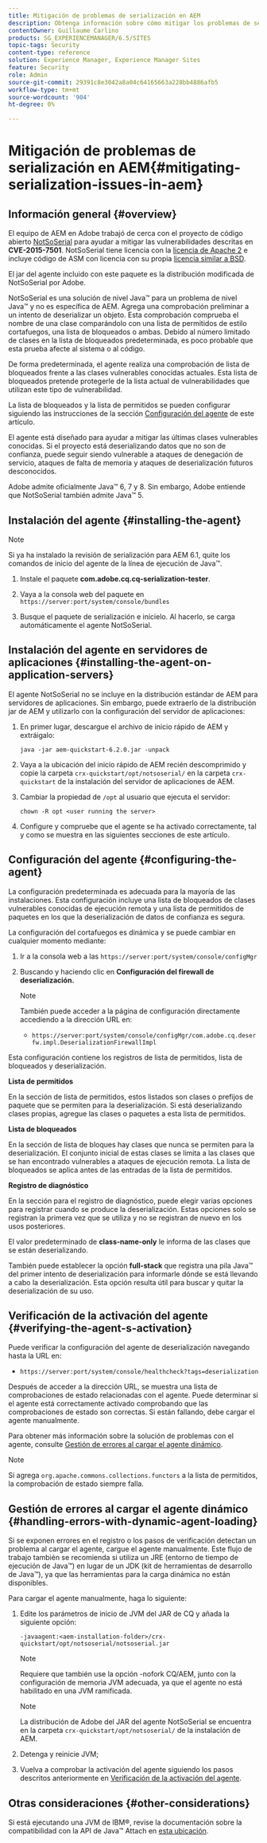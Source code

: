 ```yaml
---
title: Mitigación de problemas de serialización en AEM
description: Obtenga información sobre cómo mitigar los problemas de serialización en AEM.
contentOwner: Guillaume Carlino
products: SG_EXPERIENCEMANAGER/6.5/SITES
topic-tags: Security
content-type: reference
solution: Experience Manager, Experience Manager Sites
feature: Security
role: Admin
source-git-commit: 29391c8e3042a8a04c64165663a228bb4886afb5
workflow-type: tm+mt
source-wordcount: '904'
ht-degree: 0%

---
```


# Mitigación de problemas de serialización en AEM{#mitigating-serialization-issues-in-aem}

## Información general {#overview}

El equipo de AEM en Adobe trabajó de cerca con el proyecto de código abierto [NotSoSerial](https://github.com/kantega/notsoserial) para ayudar a mitigar las vulnerabilidades descritas en **CVE-2015-7501**. NotSoSerial tiene licencia con la [licencia de Apache 2](https://www.apache.org/licenses/LICENSE-2.0) e incluye código de ASM con licencia con su propia [licencia similar a BSD](https://asm.ow2.io/).

El jar del agente incluido con este paquete es la distribución modificada de NotSoSerial por Adobe.

NotSoSerial es una solución de nivel Java™ para un problema de nivel Java™ y no es específica de AEM. Agrega una comprobación preliminar a un intento de deserializar un objeto. Esta comprobación comprueba el nombre de una clase comparándolo con una lista de permitidos de estilo cortafuegos, una lista de bloqueados o ambas. Debido al número limitado de clases en la lista de bloqueados predeterminada, es poco probable que esta prueba afecte al sistema o al código.

De forma predeterminada, el agente realiza una comprobación de lista de bloqueados frente a las clases vulnerables conocidas actuales. Esta lista de bloqueados pretende protegerle de la lista actual de vulnerabilidades que utilizan este tipo de vulnerabilidad.

La lista de bloqueados y la lista de permitidos se pueden configurar siguiendo las instrucciones de la sección [Configuración del agente](/help/sites-administering/mitigating-serialization-issues.md#configuring-the-agent) de este artículo.

El agente está diseñado para ayudar a mitigar las últimas clases vulnerables conocidas. Si el proyecto está deserializando datos que no son de confianza, puede seguir siendo vulnerable a ataques de denegación de servicio, ataques de falta de memoria y ataques de deserialización futuros desconocidos.

Adobe admite oficialmente Java™ 6, 7 y 8. Sin embargo, Adobe entiende que NotSoSerial también admite Java™ 5.

## Instalación del agente {#installing-the-agent}

>[!NOTE]
>
>Si ya ha instalado la revisión de serialización para AEM 6.1, quite los comandos de inicio del agente de la línea de ejecución de Java™.

1. Instale el paquete **com.adobe.cq.cq-serialization-tester**.

1. Vaya a la consola web del paquete en `https://server:port/system/console/bundles`
1. Busque el paquete de serialización e inícielo. Al hacerlo, se carga automáticamente el agente NotSoSerial.

## Instalación del agente en servidores de aplicaciones {#installing-the-agent-on-application-servers}

El agente NotSoSerial no se incluye en la distribución estándar de AEM para servidores de aplicaciones. Sin embargo, puede extraerlo de la distribución jar de AEM y utilizarlo con la configuración del servidor de aplicaciones:

1. En primer lugar, descargue el archivo de inicio rápido de AEM y extráigalo:

   ```shell
   java -jar aem-quickstart-6.2.0.jar -unpack
   ```

1. Vaya a la ubicación del inicio rápido de AEM recién descomprimido y copie la carpeta `crx-quickstart/opt/notsoserial/` en la carpeta `crx-quickstart` de la instalación del servidor de aplicaciones de AEM.

1. Cambiar la propiedad de `/opt` al usuario que ejecuta el servidor:

   ```shell
   chown -R opt <user running the server>
   ```

1. Configure y compruebe que el agente se ha activado correctamente, tal y como se muestra en las siguientes secciones de este artículo.

## Configuración del agente {#configuring-the-agent}

La configuración predeterminada es adecuada para la mayoría de las instalaciones. Esta configuración incluye una lista de bloqueados de clases vulnerables conocidas de ejecución remota y una lista de permitidos de paquetes en los que la deserialización de datos de confianza es segura.

La configuración del cortafuegos es dinámica y se puede cambiar en cualquier momento mediante:

1. Ir a la consola web a las `https://server:port/system/console/configMgr`
1. Buscando y haciendo clic en **Configuración del firewall de deserialización.**

   >[!NOTE]
   >
   >También puede acceder a la página de configuración directamente accediendo a la dirección URL en:
   >
   >* `https://server:port/system/console/configMgr/com.adobe.cq.deserfw.impl.DeserializationFirewallImpl`

Esta configuración contiene los registros de lista de permitidos, lista de bloqueados y deserialización.

**Lista de permitidos**

En la sección de lista de permitidos, estos listados son clases o prefijos de paquete que se permiten para la deserialización. Si está deserializando clases propias, agregue las clases o paquetes a esta lista de permitidos.

**Lista de bloqueados**

En la sección de lista de bloques hay clases que nunca se permiten para la deserialización. El conjunto inicial de estas clases se limita a las clases que se han encontrado vulnerables a ataques de ejecución remota. La lista de bloqueados se aplica antes de las entradas de la lista de permitidos.

**Registro de diagnóstico**

En la sección para el registro de diagnóstico, puede elegir varias opciones para registrar cuando se produce la deserialización. Estas opciones solo se registran la primera vez que se utiliza y no se registran de nuevo en los usos posteriores.

El valor predeterminado de **class-name-only** le informa de las clases que se están deserializando.

También puede establecer la opción **full-stack** que registra una pila Java™ del primer intento de deserialización para informarle dónde se está llevando a cabo la deserialización. Esta opción resulta útil para buscar y quitar la deserialización de su uso.

## Verificación de la activación del agente {#verifying-the-agent-s-activation}

Puede verificar la configuración del agente de deserialización navegando hasta la URL en:

* `https://server:port/system/console/healthcheck?tags=deserialization`

Después de acceder a la dirección URL, se muestra una lista de comprobaciones de estado relacionadas con el agente. Puede determinar si el agente está correctamente activado comprobando que las comprobaciones de estado son correctas. Si están fallando, debe cargar el agente manualmente.

Para obtener más información sobre la solución de problemas con el agente, consulte [Gestión de errores al cargar el agente dinámico](#handling-errors-with-dynamic-agent-loading).

>[!NOTE]
>
>Si agrega `org.apache.commons.collections.functors` a la lista de permitidos, la comprobación de estado siempre falla.

## Gestión de errores al cargar el agente dinámico {#handling-errors-with-dynamic-agent-loading}

Si se exponen errores en el registro o los pasos de verificación detectan un problema al cargar el agente, cargue el agente manualmente. Este flujo de trabajo también se recomienda si utiliza un JRE (entorno de tiempo de ejecución de Java™) en lugar de un JDK (kit de herramientas de desarrollo de Java™), ya que las herramientas para la carga dinámica no están disponibles.

Para cargar el agente manualmente, haga lo siguiente:

1. Edite los parámetros de inicio de JVM del JAR de CQ y añada la siguiente opción:

   ```shell
   -javaagent:<aem-installation-folder>/crx-quickstart/opt/notsoserial/notsoserial.jar
   ```

   >[!NOTE]
   >
   >Requiere que también use la opción -nofork CQ/AEM, junto con la configuración de memoria JVM adecuada, ya que el agente no está habilitado en una JVM ramificada.

   >[!NOTE]
   >
   >La distribución de Adobe del JAR del agente NotSoSerial se encuentra en la carpeta `crx-quickstart/opt/notsoserial/` de la instalación de AEM.

1. Detenga y reinicie JVM;

1. Vuelva a comprobar la activación del agente siguiendo los pasos descritos anteriormente en [Verificación de la activación del agente](/help/sites-administering/mitigating-serialization-issues.md#verifying-the-agent-s-activation).

## Otras consideraciones {#other-considerations}

Si está ejecutando una JVM de IBM®, revise la documentación sobre la compatibilidad con la API de Java™ Attach en [esta ubicación](https://www.ibm.com/docs/en/sdk-java-technology/8?topic=documentation-java-attach-api).
